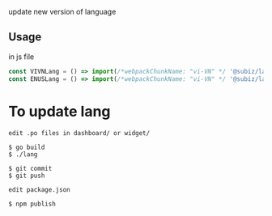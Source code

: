 update new version of language

## Usage

in js file
```js
const VIVNLang = () => import(/*webpackChunkName: "vi-VN" */ '@subiz/lang/widget/vi-VN.json')
const ENUSLang = () => import(/*webpackChunkName: "vi-VN" */ '@subiz/lang/widget/en-US.json')
```

# To update lang
```
edit .po files in dashboard/ or widget/

$ go build
$ ./lang

$ git commit
$ git push

edit package.json

$ npm publish
```
